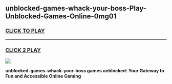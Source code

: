 
## unblocked-games-whack-your-boss-Play-Unblocked-Games-Online-0mg01
<h3>
<a href="https://premium76.site?title=unblocked-games-whack-your-boss&ref=24A">CLICK TO PLAY</a></h3>
<hr>

<h3>
<a href="https://premium76.site?title=unblocked-games-whack-your-boss&ref=24A">CLICK 2 PLAY</a>
  
</h3>

<a href="https://premium76.site?title=unblocked-games-whack-your-boss&ref=24A"><img src="https://clearcache.store/games.png"></a>


**unblocked-games-whack-your-boss games unblocked: Your Gateway to Fun and Accessible Online Gaming**
